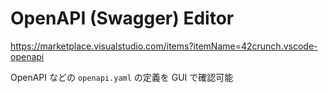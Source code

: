 # OpenAPI (Swagger) Editor

<https://marketplace.visualstudio.com/items?itemName=42crunch.vscode-openapi>

OpenAPI などの `openapi.yaml` の定義を GUI で確認可能
